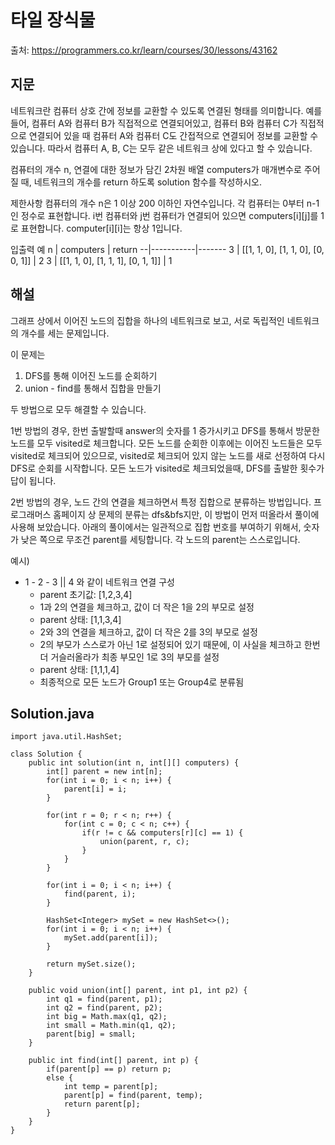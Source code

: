 # 타일 장식물

출처: https://programmers.co.kr/learn/courses/30/lessons/43162

## 지문
네트워크란 컴퓨터 상호 간에 정보를 교환할 수 있도록 연결된 형태를 의미합니다. 예를 들어, 컴퓨터 A와 컴퓨터 B가 직접적으로 연결되어있고, 컴퓨터 B와 컴퓨터 C가 직접적으로 연결되어 있을 때 컴퓨터 A와 컴퓨터 C도 간접적으로 연결되어 정보를 교환할 수 있습니다. 따라서 컴퓨터 A, B, C는 모두 같은 네트워크 상에 있다고 할 수 있습니다.

컴퓨터의 개수 n, 연결에 대한 정보가 담긴 2차원 배열 computers가 매개변수로 주어질 때, 네트워크의 개수를 return 하도록 solution 함수를 작성하시오.

제한사항
컴퓨터의 개수 n은 1 이상 200 이하인 자연수입니다.
각 컴퓨터는 0부터 n-1인 정수로 표현합니다.
i번 컴퓨터와 j번 컴퓨터가 연결되어 있으면 computers[i][j]를 1로 표현합니다.
computer[i][i]는 항상 1입니다.

입출력 예
n | computers	| return
--|-----------|-------
3	| [[1, 1, 0], [1, 1, 0], [0, 0, 1]]	| 2
3	| [[1, 1, 0], [1, 1, 1], [0, 1, 1]]	| 1

## 해설

그래프 상에서 이어진 노드의 집합을 하나의 네트워크로 보고, 서로 독립적인 네트워크의 개수를 세는 문제입니다.

이 문제는
1. DFS를 통해 이어진 노드를 순회하기
2. union - find를 통해서 집합을 만들기

두 방법으로 모두 해결할 수 있습니다.

1번 방법의 경우, 한번 출발할때 answer의 숫자를 1 증가시키고 DFS를 통해서 방문한 노드를 모두 visited로 체크합니다. 모든 노드를 순회한 이후에는 이어진 노드들은 모두 visited로 체크되어 있으므로, visited로 체크되어 있지 않는 노드를 새로 선정하여 다시 DFS로 순회를 시작합니다. 모든 노드가 visited로 체크되었을때, DFS를 출발한 횟수가 답이 됩니다.

2번 방법의 경우, 노드 간의 연결을 체크하면서 특정 집합으로 분류하는 방법입니다. 프로그래머스 홈페이지 상 문제의 분류는 dfs&bfs지만, 이 방법이 먼저 떠올라서 풀이에 사용해 보았습니다. 아래의 풀이에서는 일관적으로 집합 번호를 부여하기 위해서, 숫자가 낮은 쪽으로 무조건 parent를 세팅합니다. 각 노드의 parent는 스스로입니다.

예시)
- 1 - 2 - 3 || 4 와 같이 네트워크 연결 구성
  - parent 초기값: [1,2,3,4]
  - 1과 2의 연결을 체크하고, 값이 더 작은 1을 2의 부모로 설정
  - parent 상태: [1,1,3,4]
  - 2와 3의 연결을 체크하고, 값이 더 작은 2를 3의 부모로 설정
  - 2의 부모가 스스로가 아닌 1로 설정되어 있기 때문에, 이 사실을 체크하고 한번 더 거슬러올라가 최종 부모인 1로 3의 부모를 설정
  - parent 상태: [1,1,1,4]
  - 최종적으로 모든 노드가 Group1 또는 Group4로 분류됨

## Solution.java
~~~
import java.util.HashSet;

class Solution {
    public int solution(int n, int[][] computers) {
        int[] parent = new int[n];
        for(int i = 0; i < n; i++) {
            parent[i] = i;
        }

        for(int r = 0; r < n; r++) {
            for(int c = 0; c < n; c++) {
                if(r != c && computers[r][c] == 1) {
                    union(parent, r, c);
                }
            }
        }

        for(int i = 0; i < n; i++) {
            find(parent, i);
        }

        HashSet<Integer> mySet = new HashSet<>();
        for(int i = 0; i < n; i++) {
            mySet.add(parent[i]);
        }

        return mySet.size();
    }

    public void union(int[] parent, int p1, int p2) {
        int q1 = find(parent, p1);
        int q2 = find(parent, p2);
        int big = Math.max(q1, q2);
        int small = Math.min(q1, q2);
        parent[big] = small;
    }

    public int find(int[] parent, int p) {
        if(parent[p] == p) return p;
        else {
            int temp = parent[p];
            parent[p] = find(parent, temp);
            return parent[p];
        }
    }
}
~~~
